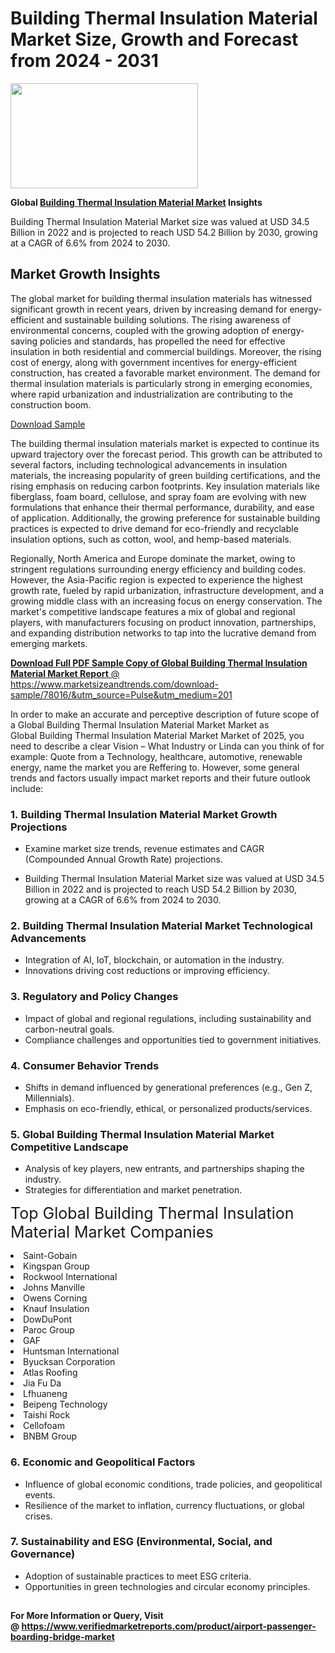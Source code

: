 <H1>Building Thermal Insulation Material Market Size, Growth and Forecast from 2024 - 2031</H1><img class="aligncenter size-medium wp-image-584254" src="https://thirdeyenews.in/wp-content/uploads/2024/09/Global-Market-Research-300x168.jpeg" alt="" width="300" height="168" /><p><strong>Global&nbsp;<a href="https://www.marketsizeandtrends.com/download-sample/78016/&amp;utm_source=Pulse&amp;utm_medium=201">Building Thermal Insulation Material Market</a> Insights</strong></p><p>Building Thermal Insulation Material Market size was valued at USD 34.5 Billion in 2022 and is projected to reach USD 54.2 Billion by 2030, growing at a CAGR of 6.6% from 2024 to 2030.</p><p><h2>Market Growth Insights</h2> <p>The global market for building thermal insulation materials has witnessed significant growth in recent years, driven by increasing demand for energy-efficient and sustainable building solutions. The rising awareness of environmental concerns, coupled with the growing adoption of energy-saving policies and standards, has propelled the need for effective insulation in both residential and commercial buildings. Moreover, the rising cost of energy, along with government incentives for energy-efficient construction, has created a favorable market environment. The demand for thermal insulation materials is particularly strong in emerging economies, where rapid urbanization and industrialization are contributing to the construction boom.</p> <p><a href="#">Download Sample</a></p> <p>The building thermal insulation materials market is expected to continue its upward trajectory over the forecast period. This growth can be attributed to several factors, including technological advancements in insulation materials, the increasing popularity of green building certifications, and the rising emphasis on reducing carbon footprints. Key insulation materials like fiberglass, foam board, cellulose, and spray foam are evolving with new formulations that enhance their thermal performance, durability, and ease of application. Additionally, the growing preference for sustainable building practices is expected to drive demand for eco-friendly and recyclable insulation options, such as cotton, wool, and hemp-based materials.</p> <p>Regionally, North America and Europe dominate the market, owing to stringent regulations surrounding energy efficiency and building codes. However, the Asia-Pacific region is expected to experience the highest growth rate, fueled by rapid urbanization, infrastructure development, and a growing middle class with an increasing focus on energy conservation. The market's competitive landscape features a mix of global and regional players, with manufacturers focusing on product innovation, partnerships, and expanding distribution networks to tap into the lucrative demand from emerging markets.</p> <p><a href="#"></p><p><span class=""><strong>Download Full PDF Sample Copy of Global Building Thermal Insulation Material Market Report</strong> @ <a href="https://www.marketsizeandtrends.com/download-sample/78016/&amp;utm_source=Pulse&amp;utm_medium=201" target="_blank">https://www.marketsizeandtrends.com/download-sample/78016/&amp;utm_source=Pulse&amp;utm_medium=201</a></span></p><p>In order to make an accurate and perceptive description of future scope of a Global&nbsp;Building Thermal Insulation Material Market Market as Global&nbsp;Building Thermal Insulation Material Market Market of 2025, you need to describe a clear Vision &ndash; What Industry or Linda can you think of for example: Quote from a Technology, healthcare, automotive, renewable energy, name the market you are Reffering to. However, some general trends and factors usually impact market reports and their future outlook include:</p><h3>1.&nbsp;<strong>Building Thermal Insulation Material Market Growth Projections</strong></h3><ul><li>Examine market size trends, revenue estimates and CAGR (Compounded Annual Growth Rate) projections.</li><li><p>Building Thermal Insulation Material Market size was valued at USD 34.5 Billion in 2022 and is projected to reach USD 54.2 Billion by 2030, growing at a CAGR of 6.6% from 2024 to 2030.</p></li></ul><h3>2.&nbsp;<strong>Building Thermal Insulation Material Market Technological Advancements</strong></h3><ul><li>Integration of AI, IoT, blockchain, or automation in the industry.</li><li>Innovations driving cost reductions or improving efficiency.</li></ul><h3>3.&nbsp;<strong>Regulatory and Policy Changes</strong></h3><ul><li>Impact of global and regional regulations, including sustainability and carbon-neutral goals.</li><li>Compliance challenges and opportunities tied to government initiatives.</li></ul><h3>4.&nbsp;<strong>Consumer Behavior Trends</strong></h3><ul><li>Shifts in demand influenced by generational preferences (e.g., Gen Z, Millennials).</li><li>Emphasis on eco-friendly, ethical, or personalized products/services.</li></ul><h3>5.&nbsp;<strong>Global Building Thermal Insulation Material Market Competitive Landscape</strong></h3><ul><li>Analysis of key players, new entrants, and partnerships shaping the industry.</li><li>Strategies for differentiation and market penetration.</li></ul><p data-pm-slice="1 1 []"><span style="color: inherit; font-family: inherit; font-size: 25px;">Top Global Building Thermal Insulation Material Market Companies</span></p><div class="" data-test-id=""><p><li>Saint-Gobain</li><li> Kingspan Group</li><li> Rockwool International</li><li> Johns Manville</li><li> Owens Corning</li><li> Knauf Insulation</li><li> DowDuPont</li><li> Paroc Group</li><li> GAF</li><li> Huntsman International</li><li> Byucksan Corporation</li><li> Atlas Roofing</li><li> Jia Fu Da</li><li> Lfhuaneng</li><li> Beipeng Technology</li><li> Taishi Rock</li><li> Cellofoam</li><li> BNBM Group</li></p></div><h3>6.&nbsp;<strong>Economic and Geopolitical Factors</strong></h3><ul><li>Influence of global economic conditions, trade policies, and geopolitical events.</li><li>Resilience of the market to inflation, currency fluctuations, or global crises.</li></ul><h3>7.&nbsp;<strong>Sustainability and ESG (Environmental, Social, and Governance)</strong></h3><ul><li>Adoption of sustainable practices to meet ESG criteria.</li><li>Opportunities in green technologies and circular economy principles.</li></ul><h2><strong style="font-size: 14px;">For More Information or Query, Visit @&nbsp;</strong><a style="background-color: #ffffff; font-size: 14px;" href="https://www.marketsizeandtrends.com/report/building-thermal-insulation-material-market/" target="_blank">https://www.verifiedmarketreports.com/product/airport-passenger-boarding-bridge-market</a></h2>
